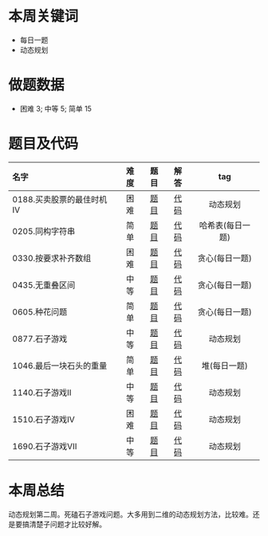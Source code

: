 <!--
 * @Description: 
 * @Autor: Au3C2
 * @Date: 2021-01-04 11:02:43
 * @LastEditors: Au3C2
 * @LastEditTime: 2021-01-04 11:14:17
-->
# 本周关键词

* 每日一题
* 动态规划

# 做题数据

* 困难 3; 中等 5; 简单 15

# 题目及代码

|名字|难度|题目|解答|tag|
 |:-|:-:|:-:|:-:|:-:|
|0188.买卖股票的最佳时机IV|困难|[题目](https://leetcode-cn.com/problems/best-time-to-buy-and-sell-stock-iv/)|[代码](../Code/202012第5周/0188.买卖股票的最佳时机IV.py)|动态规划
|0205.同构字符串|简单|[题目](https://leetcode-cn.com/problems/isomorphic-strings/)|[代码](../Code/202012第5周/0205.同构字符串.py)|哈希表(每日一题)
|0330.按要求补齐数组|困难|[题目](https://leetcode-cn.com/problems/patching-array/solution/an-yao-qiu-bu-qi-shu-zu-by-leetcode-solu-klp1/)|[代码](../Code/202012第5周/0330.按要求补齐数组.py)|贪心(每日一题)
|0435.无重叠区间|中等|[题目](https://leetcode-cn.com/problems/non-overlapping-intervals/)|[代码](../Code/202012第5周/0435.无重叠区间.py)|贪心(每日一题)
|0605.种花问题|简单|[题目](https://leetcode-cn.com/problems/can-place-flowers/)|[代码](../Code/202012第5周/0605.种花问题.py)|贪心(每日一题)
|0877.石子游戏|中等|[题目](https://leetcode-cn.com/problems/stone-game/)|[代码](../Code/202012第5周/0877.石子游戏.py)|动态规划
|1046.最后一块石头的重量|简单|[题目](https://leetcode-cn.com/problems/last-stone-weight/)|[代码](../Code/202012第5周/1046.最后一块石头的重量.py)|堆(每日一题)
|1140.石子游戏II|中等|[题目](https://leetcode-cn.com/problems/stone-game-ii/)|[代码](../Code/202012第5周/1140.石子游戏II.py)|动态规划
|1510.石子游戏IV|困难|[题目](https://leetcode-cn.com/problems/stone-game-iv/)|[代码](../Code/202012第5周/1510.石子游戏IV.py)|动态规划
|1690.石子游戏VII|中等|[题目](https://leetcode-cn.com/problems/stone-game-vii/)|[代码](../Code/202012第5周/1690.石子游戏VII.py)|动态规划


# 本周总结
动态规划第二周。死磕石子游戏问题。大多用到二维的动态规划方法，比较难。还是要搞清楚子问题才比较好解。
